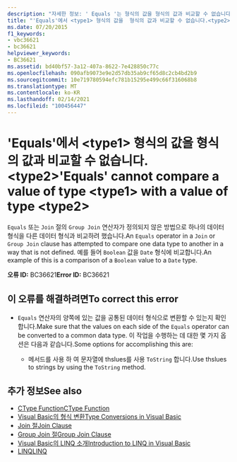 ```yaml
---
description: "자세한 정보: ' Equals '는 형식의 값을 형식의 값과 비교할 수 없습니다. <type1><type2>"
title: "'Equals'에서 <type1> 형식의 값을  형식의 값과 비교할 수 없습니다.<type2>"
ms.date: 07/20/2015
f1_keywords:
- vbc36621
- bc36621
helpviewer_keywords:
- BC36621
ms.assetid: bd40bf57-3a12-407a-8622-7e428850c77c
ms.openlocfilehash: 090afb9073e9e2d57db35ab9cf65d8c2cb4bd2b9
ms.sourcegitcommit: 10e719780594efc781b15295e499c66f316068b8
ms.translationtype: MT
ms.contentlocale: ko-KR
ms.lasthandoff: 02/14/2021
ms.locfileid: "100456447"
---
```

# <a name="equals-cannot-compare-a-value-of-type-type1-with-a-value-of-type-type2"></a><span data-ttu-id="56f28-103">'Equals'에서 \<type1> 형식의 값을  형식의 값과 비교할 수 없습니다.\<type2></span><span class="sxs-lookup"><span data-stu-id="56f28-103">'Equals' cannot compare a value of type \<type1> with a value of type \<type2></span></span>

<span data-ttu-id="56f28-104">`Equals` 또는 `Join` 절의 `Group Join` 연산자가 정의되지 않은 방법으로 하나의 데이터 형식을 다른 데이터 형식과 비교하려 했습니다.</span><span class="sxs-lookup"><span data-stu-id="56f28-104">An `Equals` operator in a `Join` or `Group Join` clause has attempted to compare one data type to another in a way that is not defined.</span></span> <span data-ttu-id="56f28-105">예를 들어 `Boolean` 값을 `Date` 형식에 비교합니다.</span><span class="sxs-lookup"><span data-stu-id="56f28-105">An example of this is a comparison of a `Boolean` value to a `Date` type.</span></span>

<span data-ttu-id="56f28-106">**오류 ID:** BC36621</span><span class="sxs-lookup"><span data-stu-id="56f28-106">**Error ID:** BC36621</span></span>

## <a name="to-correct-this-error"></a><span data-ttu-id="56f28-107">이 오류를 해결하려면</span><span class="sxs-lookup"><span data-stu-id="56f28-107">To correct this error</span></span>

- <span data-ttu-id="56f28-108">`Equals` 연산자의 양쪽에 있는 값을 공통된 데이터 형식으로 변환할 수 있는지 확인합니다.</span><span class="sxs-lookup"><span data-stu-id="56f28-108">Make sure that the values on each side of the `Equals` operator can be converted to a common data type.</span></span> <span data-ttu-id="56f28-109">이 작업을 수행하는 데 대한 몇 가지 옵션은 다음과 같습니다.</span><span class="sxs-lookup"><span data-stu-id="56f28-109">Some options for accomplishing this are:</span></span>

  - <span data-ttu-id="56f28-110">메서드를 사용 하 여 문자열에 thslues를 사용 `ToString` 합니다.</span><span class="sxs-lookup"><span data-stu-id="56f28-110">Use thslues to strings by using the `ToString` method.</span></span>

## <a name="see-also"></a><span data-ttu-id="56f28-111">추가 정보</span><span class="sxs-lookup"><span data-stu-id="56f28-111">See also</span></span>

- [<span data-ttu-id="56f28-112">CType Function</span><span class="sxs-lookup"><span data-stu-id="56f28-112">CType Function</span></span>](../language-reference/functions/ctype-function.md)
- [<span data-ttu-id="56f28-113">Visual Basic의 형식 변환</span><span class="sxs-lookup"><span data-stu-id="56f28-113">Type Conversions in Visual Basic</span></span>](../programming-guide/language-features/data-types/type-conversions.md)
- [<span data-ttu-id="56f28-114">Join 절</span><span class="sxs-lookup"><span data-stu-id="56f28-114">Join Clause</span></span>](../language-reference/queries/join-clause.md)
- [<span data-ttu-id="56f28-115">Group Join 절</span><span class="sxs-lookup"><span data-stu-id="56f28-115">Group Join Clause</span></span>](../language-reference/queries/group-join-clause.md)
- [<span data-ttu-id="56f28-116">Visual Basic의 LINQ 소개</span><span class="sxs-lookup"><span data-stu-id="56f28-116">Introduction to LINQ in Visual Basic</span></span>](../programming-guide/language-features/linq/introduction-to-linq.md)
- [<span data-ttu-id="56f28-117">LINQ</span><span class="sxs-lookup"><span data-stu-id="56f28-117">LINQ</span></span>](../programming-guide/language-features/linq/index.md)
